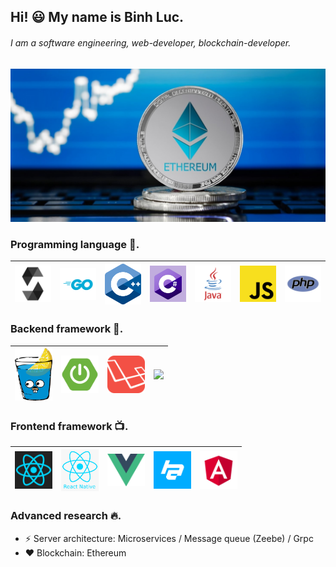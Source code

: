 ## Hi! :smiley: My name is Binh Luc.
###### I am a software engineering, web-developer, blockchain-developer.
![I am a software engineering, web-developer, blockchain-developer.](https://github.com/lucthienbinh/lucthienbinh/blob/main/image/ethereum.jpg)

### Programming language 🚀.
| <img src="https://raw.githubusercontent.com/lucthienbinh/lucthienbinh/main/image/solidity.png" width=60> | <img src="https://raw.githubusercontent.com/lucthienbinh/lucthienbinh/main/image/go.png" width=60> | <img src="https://raw.githubusercontent.com/lucthienbinh/lucthienbinh/main/image/cpp.png" width=60> | <img src="https://raw.githubusercontent.com/lucthienbinh/lucthienbinh/main/image/csharp.png" width=60> | <img src="https://raw.githubusercontent.com/lucthienbinh/lucthienbinh/main/image/java.png" width=60> | <img src="https://raw.githubusercontent.com/lucthienbinh/lucthienbinh/main/image/js.png" width=60> | <img src="https://raw.githubusercontent.com/lucthienbinh/lucthienbinh/main/image/php.png" width=60> |
|:---:|:---:|:---:|:---:|:---:|:---:|:---:|

### Backend framework 🔧.
| <img src="https://raw.githubusercontent.com/lucthienbinh/lucthienbinh/main/image/gingonic.png" width=60> | <img src="https://raw.githubusercontent.com/lucthienbinh/lucthienbinh/main/image/spring-boot.png" width=60> | <img src="https://raw.githubusercontent.com/lucthienbinh/lucthienbinh/main/image/laravel.png" width=60> | <img src="https://raw.githubusercontent.com/lucthienbinh/lucthienbinh/main/image/aspdotnet.png" width=60> |
|:---:|:---:|:---:|:---:|

### Frontend framework 📺.
| <img src="https://raw.githubusercontent.com/lucthienbinh/lucthienbinh/main/image/reactjs.png" width=60> | <img src="https://raw.githubusercontent.com/lucthienbinh/lucthienbinh/main/image/reactnative.png" width=60> | <img src="https://raw.githubusercontent.com/lucthienbinh/lucthienbinh/main/image/vuejs.png" width=60> | <img src="https://raw.githubusercontent.com/lucthienbinh/lucthienbinh/main/image/hyperapp.png" width=60> | <img src="https://raw.githubusercontent.com/lucthienbinh/lucthienbinh/main/image/angular.png" width=60> |
|:---:|:---:|:---:|:---:|:---:|


### Advanced research 🔥.
* ⚡ Server architecture: Microservices / Message queue (Zeebe) / Grpc
* ❤️ Blockchain: Ethereum 
